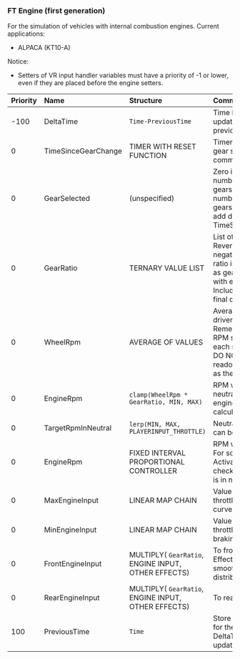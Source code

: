 ### FT Engine (first generation)

For the simulation of vehicles with internal combustion engines. Current applications:

- ALPACA (KT10-A)

Notice:

- Setters of VR input handler variables must have a priority of -1 or lower, even if they are placed before the engine setters.

| Priority | Name | Structure | Comments |
| --- | :--- | :--- | :--- |
| -100 | DeltaTime | `Time-PreviousTime` | Time between this update and the previous update. |
| 0 | TimeSinceGearChange | TIMER WITH RESET FUNCTION | Timer is reset when a gear shift is commanded. |
| 0 | GearSelected | (unspecified) | Zero is neutral, positive numbers are forward gears, and negative numbers are reverse gears. It is possible to add debounce using TimeSinceGearChange. |
| 0 | GearRatio | TERNARY VALUE LIST | List of gear ratios. Reverse gear ratios are negative. Neutral gear ratio is defined as zero as gear ratio multiplies with engine input. Include a multiplier for final drive. |
| 0 | WheelRpm | AVERAGE OF VALUES | Average RPM of all driven wheels. Remember that wheel RPM sign is different on each side of the car. DO NOT use RPM readouts from engines as they are unsigned. |
| 0 | EngineRpm | `clamp(WheelRpm * GearRatio, MIN, MAX)` | RPM when not in neutral. Used for engine input calculations. |
| 0 | TargetRpmInNeutral | `lerp(MIN, MAX, PLAYERINPUT_THROTTLE)` | Neutral RPM controller can be improved. |
| 0 | EngineRpm | FIXED INTERVAL PROPORTIONAL CONTROLLER | RPM when in neutral. For sound effects only. Activator is used to check that the vehicle is in neutral gear. |
| 0 | MaxEngineInput | LINEAR MAP CHAIN | Value when engine throttle is full. Torque curve. |
| 0 | MinEngineInput | LINEAR MAP CHAIN | Value when engine throttle is zero. Engine braking curve.
| 0 | FrontEngineInput | MULTIPLY( `GearRatio`, ENGINE INPUT, OTHER EFFECTS) | To front axle engine. Effects include smoothing and torque distribution. |
| 0 | RearEngineInput | MULTIPLY( `GearRatio`, ENGINE INPUT, OTHER EFFECTS) | To rear axle engine. |
| 100 | PreviousTime | `Time` | Store the update time for the calculation of DeltaTime in the next update. |

